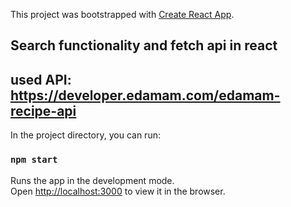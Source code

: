 This project was bootstrapped with [Create React App](https://github.com/facebook/create-react-app).

## Search functionality and fetch api in react

## used API: https://developer.edamam.com/edamam-recipe-api

In the project directory, you can run:

### `npm start`

Runs the app in the development mode.<br />
Open [http://localhost:3000](http://localhost:3000) to view it in the browser.
